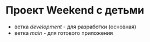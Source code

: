 # Проект Weekend с детьми
  

* ветка *development* - для разработки (основная)
* ветка *main* - для готового приложения

